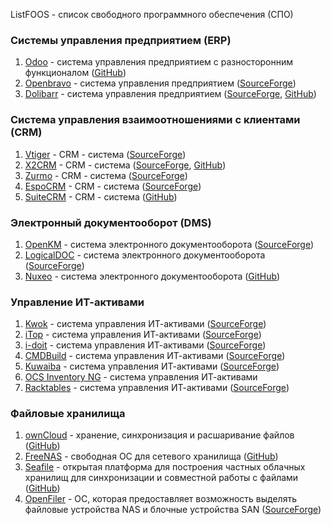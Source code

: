 ListFOOS - cписок свободного программного обеспечения (СПО)
### Системы управления предприятием (ERP)
1. [Odoo](https://www.odoo.com/) - система управления предприятием с разносторонним функционалом ([GitHub](https://github.com/odoo))
2. [Openbravo](http://www.openbravo.com/) - система управления предприятием ([SourceForge](http://sourceforge.net/projects/openbravo/))
3. [Dolibarr](http://www.dolibarr.org/) - система управления предприятием ([SourceForge](http://sourceforge.net/projects/dolibarr/), [GitHub](https://github.com/Dolibarr/dolibarr/))

### Система управления взаимоотношениями с клиентами (CRM)
1. [Vtiger](https://www.vtiger.com/) - CRM - система ([SourceForge](http://sourceforge.net/projects/vtigercrm/))
2. [X2CRM](http://www.x2engine.com/) - CRM - система ([SourceForge](http://sourceforge.net/projects/x2engine/), [GitHub](https://github.com/X2Engine/X2Engine))
3. [Zurmo](http://zurmo.org/) - CRM - система ([SourceForge](http://sourceforge.net/projects/zurmo/))
4. [EspoCRM](http://www.espocrm.com/) - CRM - система ([SourceForge](http://sourceforge.net/projects/espocrm/))
5. [SuiteCRM](https://suitecrm.com/) - CRM - система ([GitHub](https://github.com/salesagility/SuiteCRM))

### Электронный документооборот (DMS)
1. [OpenKM](http://www.openkm.com/en/) - система электронного документооборота ([SourceForge](http://sourceforge.net/projects/openkm/))
2. [LogicalDOC](http://www.logicaldoc.com/en.html) - система электронного документооборота ([SourceForge](http://sourceforge.net/projects/logicaldoc/))
3. [Nuxeo](http://www.nuxeo.com/) - система электронного документооборота ([GitHub](https://github.com/nuxeo/nuxeo))

### Управление ИТ-активами
1. [Kwok](http://www.kwoksys.com/) - система управления ИТ-активами ([SourceForge](http://sourceforge.net/projects/kwok/))
2. [iTop](http://www.combodo.com/spip.php?page=rubrique&id_rubrique=8) - система управления ИТ-активами ([SourceForge](http://sourceforge.net/projects/itop/))
3. [i-doit](http://www.i-doit.org/) - система управления ИТ-активами ([SourceForge](http://sourceforge.net/projects/i-doit/))
4. [CMDBuild](http://www.cmdbuild.org/it) - система управления ИТ-активами ([SourceForge](http://sourceforge.net/projects/cmdbuild/))
5. [Kuwaiba](http://kuwaiba.neotropic.co/) - система управления ИТ-активами ([SourceForge](http://sourceforge.net/projects/kuwaiba/))
6. [OCS Inventory NG](http://ocsinventory-ng.org/en/) - система управления ИТ-активами
7. [Racktables](http://racktables.org/) - система управления ИТ-активами ([SourceForge](http://sourceforge.net/projects/racktables/))

###  Файловые хранилища
1. [ownCloud](https://owncloud.org/) - хранение, синхронизация и расшаривание файлов ([GitHub](https://github.com/owncloud/core))
2. [FreeNAS](http://www.freenas.org/) - свободная ОС для сетевого хранилища ([GitHub](https://github.com/freenas/freenas))
3. [Seafile](http://seafile.com/en/home/) - открытая платформа для построения частных облачных хранилищ для синхронизации и совместной работы с файлами ([GitHub](https://github.com/haiwen/seafile))
4. [OpenFiler](https://www.openfiler.com/) - ОС, которая предоставляет возможность выделять файловые устройства NAS и блочные устройства SAN ([SourceForge](http://sourceforge.net/projects/openfiler/))
